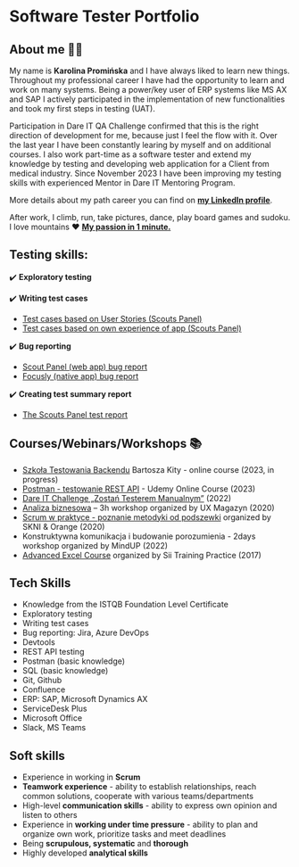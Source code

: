 # Software Tester Portfolio 
## About me :woman_technologist:
My name is **Karolina Promińska** and I have always liked to learn new things. Throughout my professional career I have had the opportunity to learn and work on many systems. Being a power/key user of ERP systems like MS AX and SAP I actively participated in the implementation of new functionalities and took my first steps in testing (UAT). 

Participation in Dare IT QA Challenge confirmed that this is the right direction of development for me, because just I feel the flow with it. Over the last year I have been constantly learing by myself and on additional courses. I also work part-time as a software tester and extend my knowledge by testing and developing web application for a Client from medical industry. Since November 2023 I have been improving my testing skills with experienced Mentor in Dare IT Mentoring Program.

More details about my path career you can find on [**my LinkedIn profile**](https://www.linkedin.com/in/karolina-prominska/).

After work, I climb, run, take pictures, dance, play board games and sudoku. I love mountains :heart: [**My passion in 1 minute.**](https://drive.google.com/file/d/14Qt4NMJQAOEtbhlqlQqwHNQEt2YwHD6w/view?usp=sharing)


## Testing skills:
:heavy_check_mark: **Exploratory testing**

:heavy_check_mark: **Writing test cases**
* [Test cases based on User Stories (Scouts Panel)](https://docs.google.com/spreadsheets/d/13vUjwls6okrYgADehpRCX5g61NkrNmi6/edit?usp=share_link&ouid=107944882906340188087&rtpof=true&sd=true)
* [Test cases based on own experience of app (Scouts Panel)](https://docs.google.com/spreadsheets/d/141l16PA1Q9eklivBUfYRE3LME7Fc75PE/edit?usp=share_link&ouid=107944882906340188087&rtpof=true&sd=true)
  
:heavy_check_mark: **Bug reporting**
* [Scout Panel (web app) bug report](https://docs.google.com/spreadsheets/d/14A49idsNVber9m530dhetZLWymXHfJVW/edit?usp=share_link&ouid=107944882906340188087&rtpof=true&sd=true)
* [Focusly (native app) bug report](https://docs.google.com/spreadsheets/d/14ExTeGlo8Oc50qQUzaX1iR4K1aPaDVQ1/edit?usp=share_link&ouid=107944882906340188087&rtpof=true&sd=true)
  
:heavy_check_mark: **Creating test summary report**
* [The Scouts Panel test report](https://drive.google.com/file/d/147_iTIjVWYnesGxa0THdaQsY3FcaTybd/view?usp=share_link)

## Courses/Webinars/Workshops :books:
* [Szkoła Testowania Backendu](https://backend.akademiaqa.pl/) Bartosza Kity - online course (2023, in progress)
* [Postman - testowanie REST API](https://drive.google.com/file/d/14QUCx9Q8vm8wTl6-Cv6k9Ex1_9jAab-u/view?usp=share_link) - Udemy Online Course (2023)
* [Dare IT Challenge „Zostań Testerem Manualnym”](https://drive.google.com/file/d/1SivA148s2l-qyjL0Pz5bhw7bfRoNlWEF/view?usp=drivesdk) (2022)
* [Analiza biznesowa](https://drive.google.com/file/d/14GbAUtE-ohzitNsU8B_3JR7Kj8UJkTsV/view?usp=share_link) – 3h workshop organized by UX Magazyn (2020)
* [Scrum w praktyce - poznanie metodyki od podszewki](https://drive.google.com/file/d/14GvfCWIT04txQWIKhIIhlvms199e-oHY/view?usp=share_link) organized by SKNI & Orange (2020)
* Konstruktywna komunikacja i budowanie porozumienia - 2days workshop organized by MindUP (2022)
* [Advanced Excel Course](https://drive.google.com/file/d/14HGr5E1eUXOe0G4Ne5DQRAUtaZJ7MCv8/view?usp=share_link) organized by Sii Training Practice (2017)

## Tech Skills
* Knowledge from the ISTQB Foundation Level Certificate
* Exploratory testing
* Writing test cases
* Bug reporting: Jira, Azure DevOps
* Devtools
* REST API testing
* Postman (basic knowledge)
* SQL (basic knowledge)
* Git, Github
* Confluence
* ERP: SAP, Microsoft Dynamics AX
* ServiceDesk Plus 
* Microsoft Office
* Slack, MS Teams

## Soft skills
* Experience in working in **Scrum**
* **Teamwork experience** - ability to establish relationships, reach common solutions, cooperate with various teams/departments
* High-level **communication skills** - ability to express own opinion and listen to others 
* Experience in **working under time pressure** - ability to plan and organize own work, prioritize tasks and meet deadlines
* Being **scrupulous, systematic** and **thorough**
* Highly developed **analytical skills**
